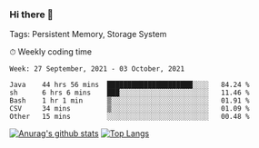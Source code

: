 ### Hi there 👋

Tags: Persistent Memory, Storage System

<!--

[![Anurag's github stats](https://github-readme-stats.vercel.app/api?username=wwyf)](https://github.com/anuraghazra/github-readme-stats)

[![Anurag's github stats](https://github-readme-stats.vercel.app/api?username=wwyf&count_private=true)](https://github.com/anuraghazra/github-readme-stats)


[![Top Langs](https://github-readme-stats.vercel.app/api/top-langs/?username=wwyf&count_private=true&&hide=jupyter%20notebook,html)](https://github.com/anuraghazra/github-readme-stats)



-->


⏱ Weekly coding time

<!--START_SECTION:waka-->
```text
Week: 27 September, 2021 - 03 October, 2021

Java    44 hrs 56 mins  █████████████████████░░░░   84.24 % 
sh      6 hrs 6 mins    ███░░░░░░░░░░░░░░░░░░░░░░   11.46 % 
Bash    1 hr 1 min      ▒░░░░░░░░░░░░░░░░░░░░░░░░   01.91 % 
CSV     34 mins         ▒░░░░░░░░░░░░░░░░░░░░░░░░   01.09 % 
Other   15 mins         ░░░░░░░░░░░░░░░░░░░░░░░░░   00.48 % 
```
<!--END_SECTION:waka-->



[![Anurag's github stats](https://github-readme-stats.vercel.app/api?username=wwyf&count_private=true&show_icons=true&hide_border=true)](https://github.com/anuraghazra/github-readme-stats) [![Top Langs](https://github-readme-stats.vercel.app/api/top-langs/?username=wwyf&count_private=true&hide=jupyter%20notebook,html,OpenEdge%20ABL&langs_count=10&layout=compact&hide_border=true)](https://github.com/anuraghazra/github-readme-stats)

<!--

[![willianrod's wakatime stats](https://github-readme-stats.vercel.app/api/wakatime?username=wwyf)](https://github.com/anuraghazra/github-readme-stats)


-->
